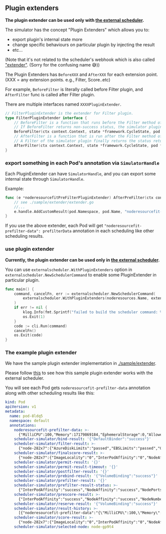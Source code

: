 ## Plugin extenders

**The plugin extender can be used only with [the external scheduler](./external-scheduler.md).**

The simulator has the concept "Plugin Extenders" which allows you to:
- export plugin's internal state more
- change specific behaviours on particular plugin by injecting the result
- etc...

(Note that it's not related to the scheduler's webhook which is also called ["extender"](./extender.md). 
(Sorry for the confusing name 😅))

The Plugin Extenders has `BeforeXXX` and `AfterXXX` for each extension point. (XXX = any extension points. e.g., Filter, Score..etc)

For example, `BeforeFilter` is literally called before Filter plugin,
and `AfterFilter` func is called after Filter plugin.

There are multiple interfaces named `XXXXPluginExtender`.

```go
// FilterPluginExtender is the extender for Filter plugin.
type FilterPluginExtender interface {
	// BeforeFilter is a function that runs before the Filter method of the original plugin.
	// If BeforeFilter returns non-success status, the simulator plugin doesn't run the Filter method of the original plugin and return that status.
	BeforeFilter(ctx context.Context, state *framework.CycleState, pod *v1.Pod, nodeInfo *framework.NodeInfo) *framework.Status
	// AfterFilter is a function that is run after the Filter method of the original plugin.
	// A Filter of the simulator plugin finally returns the status returned from AfterFilter.
	AfterFilter(ctx context.Context, state *framework.CycleState, pod *v1.Pod, nodeInfo *framework.NodeInfo, filterResult *framework.Status) *framework.Status
}
```

### export something in each Pod's annotation via `SimulatorHandle`

Each PluginExtender can have `SimulatorHandle`, and you can export some internal state through `SimulatorHandle`.

Example:

```go
func (e *noderesourcefitPreFilterPluginExtender) AfterPreFilter(ctx context.Context, state *framework.CycleState, pod *v1.Pod, preFilterResult *framework.PreFilterResult, preFilterStatus *framework.Status) (*framework.PreFilterResult, *framework.Status) {
	// see ./sample/extender/extender.go
	//...
    e.handle.AddCustomResult(pod.Namespace, pod.Name, "noderesourcefit-prefilter-data", prefilterData)
}
```

If you use the above extender, 
each Pod will get `"noderesourcefit-prefilter-data": prefilterData` annotation in each scheduling like other scheduling results.

### use plugin extender

**Currently, the plugin extender can be used only in [the external scheduler](./external-scheduler.md).**

You can use `externalscheduler.WithPluginExtenders` option in `externalscheduler.NewSchedulerCommand`
to enable some PluginExtender in particular plugin.

```go
func main() {
	command, cancelFn, err := externalscheduler.NewSchedulerCommand(
        externalscheduler.WithPluginExtenders(noderesources.Name, extender.New),
    )
    if err != nil {
        klog.Info(fmt.Sprintf("failed to build the scheduler command: %+v", err))
        os.Exit(1)
    }
    code := cli.Run(command)
    cancelFn()
    os.Exit(code)
}
```

### The example plugin extender 

We have the sample plugin extender implementation in [./sample/extender](./sample/plugin-extender).

Please follow [this](./external-scheduler.md#the-example-external-scheduler) 
to see how this sample plugin extender works with the external scheduler.

You will see each Pod gets `noderesourcefit-prefilter-data` annotation along with other scheduling results like this:

```yaml
kind: Pod
apiVersion: v1
metadata:
  name: pod-8ldq5
  namespace: default
  annotations:
    noderesourcefit-prefilter-data: >-
      {"MilliCPU":100,"Memory":17179869184,"EphemeralStorage":0,"AllowedPodNumber":0,"ScalarResources":null}
    scheduler-simulator/bind-result: '{"DefaultBinder":"success"}'
    scheduler-simulator/filter-result: >-
      {"node-282x7":{"AzureDiskLimits":"passed","EBSLimits":"passed","GCEPDLimits":"passed","InterPodAffinity":"passed","NodeAffinity":"passed","NodeName":"passed","NodePorts":"passed","NodeResourcesFit":"passed","NodeUnschedulable":"passed","NodeVolumeLimits":"passed","PodTopologySpread":"passed","TaintToleration":"passed","VolumeBinding":"passed","VolumeRestrictions":"passed","VolumeZone":"passed"},"node-gp9t4":{"AzureDiskLimits":"passed","EBSLimits":"passed","GCEPDLimits":"passed","InterPodAffinity":"passed","NodeAffinity":"passed","NodeName":"passed","NodePorts":"passed","NodeResourcesFit":"passed","NodeUnschedulable":"passed","NodeVolumeLimits":"passed","PodTopologySpread":"passed","TaintToleration":"passed","VolumeBinding":"passed","VolumeRestrictions":"passed","VolumeZone":"passed"}}
    scheduler-simulator/finalscore-result: >-
      {"node-282x7":{"ImageLocality":"0","InterPodAffinity":"0","NodeAffinity":"0","NodeNumber":"0","NodeResourcesBalancedAllocation":"52","NodeResourcesFit":"47","PodTopologySpread":"200","TaintToleration":"300","VolumeBinding":"0"},"node-gp9t4":{"ImageLocality":"0","InterPodAffinity":"0","NodeAffinity":"0","NodeNumber":"0","NodeResourcesBalancedAllocation":"76","NodeResourcesFit":"73","PodTopologySpread":"200","TaintToleration":"300","VolumeBinding":"0"}}
    scheduler-simulator/permit-result: '{}'
    scheduler-simulator/permit-result-timeout: '{}'
    scheduler-simulator/postfilter-result: '{}'
    scheduler-simulator/prebind-result: '{"VolumeBinding":"success"}'
    scheduler-simulator/prefilter-result: '{}'
    scheduler-simulator/prefilter-result-status: >-
      {"InterPodAffinity":"success","NodeAffinity":"success","NodePorts":"success","NodeResourcesFit":"success","PodTopologySpread":"success","VolumeBinding":"success","VolumeRestrictions":"success"}
    scheduler-simulator/prescore-result: >-
      {"InterPodAffinity":"success","NodeAffinity":"success","NodeNumber":"success","PodTopologySpread":"success","TaintToleration":"success"}
    scheduler-simulator/reserve-result: '{"VolumeBinding":"success"}'
    scheduler-simulator/result-history: >-
      [{"noderesourcefit-prefilter-data":"{\"MilliCPU\":100,\"Memory\":17179869184,\"EphemeralStorage\":0,\"AllowedPodNumber\":0,\"ScalarResources\":null}","scheduler-simulator/bind-result":"{\"DefaultBinder\":\"success\"}","scheduler-simulator/filter-result":"{\"node-282x7\":{\"AzureDiskLimits\":\"passed\",\"EBSLimits\":\"passed\",\"GCEPDLimits\":\"passed\",\"InterPodAffinity\":\"passed\",\"NodeAffinity\":\"passed\",\"NodeName\":\"passed\",\"NodePorts\":\"passed\",\"NodeResourcesFit\":\"passed\",\"NodeUnschedulable\":\"passed\",\"NodeVolumeLimits\":\"passed\",\"PodTopologySpread\":\"passed\",\"TaintToleration\":\"passed\",\"VolumeBinding\":\"passed\",\"VolumeRestrictions\":\"passed\",\"VolumeZone\":\"passed\"},\"node-gp9t4\":{\"AzureDiskLimits\":\"passed\",\"EBSLimits\":\"passed\",\"GCEPDLimits\":\"passed\",\"InterPodAffinity\":\"passed\",\"NodeAffinity\":\"passed\",\"NodeName\":\"passed\",\"NodePorts\":\"passed\",\"NodeResourcesFit\":\"passed\",\"NodeUnschedulable\":\"passed\",\"NodeVolumeLimits\":\"passed\",\"PodTopologySpread\":\"passed\",\"TaintToleration\":\"passed\",\"VolumeBinding\":\"passed\",\"VolumeRestrictions\":\"passed\",\"VolumeZone\":\"passed\"}}","scheduler-simulator/finalscore-result":"{\"node-282x7\":{\"ImageLocality\":\"0\",\"InterPodAffinity\":\"0\",\"NodeAffinity\":\"0\",\"NodeNumber\":\"0\",\"NodeResourcesBalancedAllocation\":\"52\",\"NodeResourcesFit\":\"47\",\"PodTopologySpread\":\"200\",\"TaintToleration\":\"300\",\"VolumeBinding\":\"0\"},\"node-gp9t4\":{\"ImageLocality\":\"0\",\"InterPodAffinity\":\"0\",\"NodeAffinity\":\"0\",\"NodeNumber\":\"0\",\"NodeResourcesBalancedAllocation\":\"76\",\"NodeResourcesFit\":\"73\",\"PodTopologySpread\":\"200\",\"TaintToleration\":\"300\",\"VolumeBinding\":\"0\"}}","scheduler-simulator/permit-result":"{}","scheduler-simulator/permit-result-timeout":"{}","scheduler-simulator/postfilter-result":"{}","scheduler-simulator/prebind-result":"{\"VolumeBinding\":\"success\"}","scheduler-simulator/prefilter-result":"{}","scheduler-simulator/prefilter-result-status":"{\"InterPodAffinity\":\"success\",\"NodeAffinity\":\"success\",\"NodePorts\":\"success\",\"NodeResourcesFit\":\"success\",\"PodTopologySpread\":\"success\",\"VolumeBinding\":\"success\",\"VolumeRestrictions\":\"success\"}","scheduler-simulator/prescore-result":"{\"InterPodAffinity\":\"success\",\"NodeAffinity\":\"success\",\"NodeNumber\":\"success\",\"PodTopologySpread\":\"success\",\"TaintToleration\":\"success\"}","scheduler-simulator/reserve-result":"{\"VolumeBinding\":\"success\"}","scheduler-simulator/score-result":"{\"node-282x7\":{\"ImageLocality\":\"0\",\"InterPodAffinity\":\"0\",\"NodeAffinity\":\"0\",\"NodeNumber\":\"0\",\"NodeResourcesBalancedAllocation\":\"52\",\"NodeResourcesFit\":\"47\",\"PodTopologySpread\":\"0\",\"TaintToleration\":\"0\",\"VolumeBinding\":\"0\"},\"node-gp9t4\":{\"ImageLocality\":\"0\",\"InterPodAffinity\":\"0\",\"NodeAffinity\":\"0\",\"NodeNumber\":\"0\",\"NodeResourcesBalancedAllocation\":\"76\",\"NodeResourcesFit\":\"73\",\"PodTopologySpread\":\"0\",\"TaintToleration\":\"0\",\"VolumeBinding\":\"0\"}}","scheduler-simulator/selected-node":"node-gp9t4"}]
    scheduler-simulator/score-result: >-
      {"node-282x7":{"ImageLocality":"0","InterPodAffinity":"0","NodeAffinity":"0","NodeNumber":"0","NodeResourcesBalancedAllocation":"52","NodeResourcesFit":"47","PodTopologySpread":"0","TaintToleration":"0","VolumeBinding":"0"},"node-gp9t4":{"ImageLocality":"0","InterPodAffinity":"0","NodeAffinity":"0","NodeNumber":"0","NodeResourcesBalancedAllocation":"76","NodeResourcesFit":"73","PodTopologySpread":"0","TaintToleration":"0","VolumeBinding":"0"}}
    scheduler-simulator/selected-node: node-gp9t4
```
